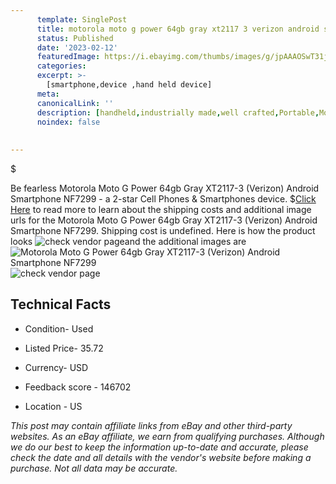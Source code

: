 ```yaml
---
      template: SinglePost
      title: motorola moto g power 64gb gray xt2117 3 verizon android smartphone nf7299
      status: Published
      date: '2023-02-12'
      featuredImage: https://i.ebayimg.com/thumbs/images/g/jpAAAOSwT31jBodb/s-l225.jpg
      categories: 
      excerpt: >-
        [smartphone,device ,hand held device]
      meta:
      canonicalLink: ''
      description: [handheld,industrially made,well crafted,Portable,Mobile,Compact,Convenient,Lightweight,Maneuverable,Man-portable,Miniature,Carriable,Hand-held,Light,Holdable,Transportable,Mobile device,Pocket-sized,On-the-go,Wireless,Cordless,Compact size,Convenient size, smartphone,device ,hand held device]
      noindex: false
      
        
---
```

$

Be fearless Motorola Moto G Power 64gb Gray XT2117-3 (Verizon) Android Smartphone NF7299 - a 2-star Cell Phones & Smartphones device.
$[Click Here](https://www.ebay.com/itm/275433834460?hash=item402122c7dc%3Ag%3AjpAAAOSwT31jBodb&mkevt=1&mkcid=1&mkrid=711-53200-19255-0&campid=%253CePNCampaignId%253E&customid=%253CreferenceId%253E&toolid=10049) to read more to learn about the shipping costs and additional image urls for the Motorola Moto G Power 64gb Gray XT2117-3 (Verizon) Android Smartphone NF7299. Shipping cost is undefined. Here is how the product looks ![check vendor page](https://i.ebayimg.com/thumbs/images/g/jpAAAOSwT31jBodb/s-l225.jpg)and the additional images are![Motorola Moto G Power 64gb Gray XT2117-3 (Verizon) Android Smartphone NF7299](https://i.ebayimg.com/images/g/jpAAAOSwT31jBodb/s-l1600.jpg)![check vendor page](https://origin-galleryplus.ebayimg.com/ws/web/275433834460_2_0_1/225x225.jpg,https://origin-galleryplus.ebayimg.com/ws/web/275433834460_3_0_1/225x225.jpg,https://origin-galleryplus.ebayimg.com/ws/web/275433834460_4_0_1/225x225.jpg,https://origin-galleryplus.ebayimg.com/ws/web/275433834460_5_0_1/225x225.jpg,https://origin-galleryplus.ebayimg.com/ws/web/275433834460_6_0_1/225x225.jpg,https://origin-galleryplus.ebayimg.com/ws/web/275433834460_7_0_1/225x225.jpg,https://origin-galleryplus.ebayimg.com/ws/web/275433834460_8_0_1/225x225.jpg)



 ## Technical Facts 



     
      

 - Condition- Used 


      

 - Listed Price- 35.72 


      

 - Currency- USD 


      

 - Feedback score - 146702 


      

 - Location - US 


      
      

 *_This post may contain affiliate links from eBay and other third-party websites. As an eBay affiliate, we earn from qualifying purchases. Although we do our best to keep the information up-to-date and accurate, please check the date and all details with the vendor's website before making a purchase. Not all data may be accurate._*






